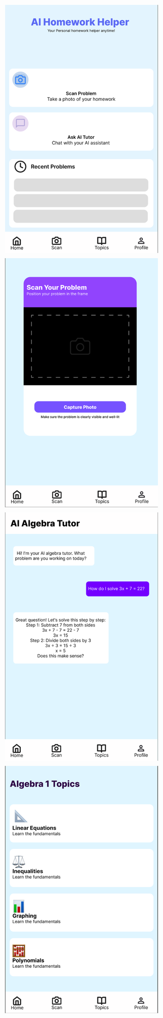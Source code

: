 ![Home page layout design](Home-page-AI-homework-helper.png)

![Scan page layout design](Scan-page.png)

![Ask AI page Layout design](Ask-AI.png)

![Topics page Layout design](Topics.png)
